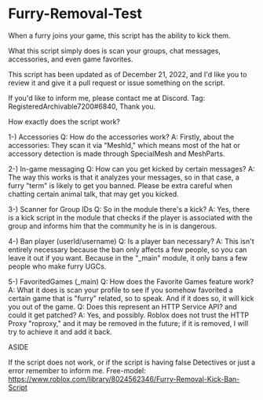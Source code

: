 # Furry-Removal-Test
When a furry joins your game, this script has the ability to kick them.


What this script simply does is scan your groups, chat messages, accessories, and even game favorites.


This script has been updated as of December 21, 2022, and I'd like you to review it and give it a pull request or issue something on the script.


If you'd like to inform me, please contact me at Discord. Tag: RegisteredArchivable7200#6840, Thank you.


How exactly does the script work?


1-) Accessories
Q: How do the accessories work?
A: Firstly, about the accessories: They scan it via "MeshId," which means most of the hat or accessory detection is made through SpecialMesh and MeshParts.


2-) In-game messaging
Q: How can you get kicked by certain messages?
A: The way this works is that it analyzes your messages, so in that case, a furry "term" is likely to get you banned. Please be extra careful when chatting certain animal talk, that may get you kicked.


3-) Scanner for Group IDs
Q: So in the module there's a kick?
A: Yes, there is a kick script in the module that checks if the player is associated with the group and informs him that the community he is in is dangerous.


4-) Ban player (userId/username)
Q: Is a player ban necessary?
A: This isn't entirely necessary because the ban only affects a few people, so you can leave it out if you want. Because in the "_main" module, it only bans a few people who make furry UGCs.


5-) FavoritedGames (_main)
Q: How does the Favorite Games feature work?
A: What it does is scan your profile to see if you somehow favorited a certain game that is "furry" related, so to speak. And if it does so, it will kick you out of the game.
Q: Does this represent an HTTP Service API? and could it get patched?
A: Yes, and possibly. Roblox does not trust the HTTP Proxy "roproxy," and it may be removed in the future; if it is removed, I will try to achieve it and add it back. 

ASIDE

If the script does not work, or if the script is having false Detectives or just a error remember to inform me.
Free-model: https://www.roblox.com/library/8024562346/Furry-Removal-Kick-Ban-Script
